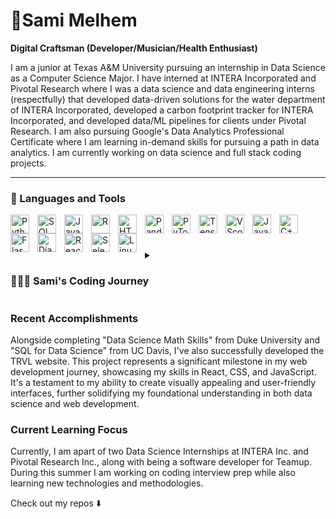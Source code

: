 # 🎼Sami Melhem

**Digital Craftsman (Developer/Musician/Health Enthusiast)**

I am a junior at Texas A&M University pursuing an internship in Data Science as a Computer Science Major. I have interned at INTERA Incorporated and Pivotal Research where I was a data science and data engineering interns (respectfully) that developed data-driven solutions for the water department of INTERA Incorporated, developed a carbon footprint tracker for INTERA Incorporated, and developed data/ML pipelines for clients under Pivotal Research. I am also pursuing Google's Data Analytics Professional Certificate where I am learning in-demand skills for pursuing a path in data analytics. I am currently working on data science and full stack coding projects.

---

### 🧰 Languages and Tools

<img align="left" alt="Python" width="30px" style="padding-right:10px;" src="https://cdn.jsdelivr.net/gh/devicons/devicon/icons/python/python-original.svg" />
<img align="left" alt="SQL" width="30px" style="padding-right:10px;" src="https://cdn.jsdelivr.net/gh/devicons/devicon/icons/mysql/mysql-original.svg" />
<img align="left" alt="Java" width="30px" style="padding-right:10px;" src="https://cdn.jsdelivr.net/gh/devicons/devicon/icons/java/java-original.svg" />
<img align="left" alt="R" width="30px" style="padding-right:10px;" src="https://cdn.jsdelivr.net/gh/devicons/devicon/icons/rstudio/rstudio-plain.svg" />
<img align="left" alt="HTML" width="30px" style="padding-right:10px;" src="https://cdn.jsdelivr.net/gh/devicons/devicon/icons/html5/html5-original-wordmark.svg" />
<img align="left" alt="Pandas" width="30px" style="padding-right:10px;" src="https://cdn.jsdelivr.net/gh/devicons/devicon/icons/pandas/pandas-original.svg" />
<img align="left" alt="PyTorch" width="30px" style="padding-right:10px;" src="https://cdn.jsdelivr.net/gh/devicons/devicon/icons/pytorch/pytorch-original.svg" />
<img align="left" alt="TensorFlow" width="30px" style="padding-right:10px;" src="https://cdn.jsdelivr.net/gh/devicons/devicon/icons/tensorflow/tensorflow-original.svg" />
<img align="left" alt="VScode" width="30px" style="padding-right:10px;" src="https://cdn.jsdelivr.net/gh/devicons/devicon/icons/vscode/vscode-original.svg" />
<img align="left" alt="JavaScript" width="30px" style="padding-right:10px;" src="https://cdn.jsdelivr.net/gh/devicons/devicon/icons/javascript/javascript-original.svg" />  
<img align="left" alt="C++" width="30px" style="padding-right:10px;" src="https://cdn.jsdelivr.net/gh/devicons/devicon/icons/cplusplus/cplusplus-original.svg" />
<img align="left" alt="Flask" width="30px" style="padding-right:10px;" src="https://cdn.jsdelivr.net/gh/devicons/devicon/icons/flask/flask-original.svg" />
<img align="left" alt="Django" width="30px" style="padding-right:10px;" src="https://cdn.jsdelivr.net/gh/devicons/devicon/icons/django/django-plain.svg" />
<img align="left" alt="React.js" width="30px" style="padding-right:10px;" src="https://cdn.jsdelivr.net/gh/devicons/devicon/icons/react/react-original.svg" />
<img align="left" alt="Selenium" width="30px" style="padding-right:10px;" src="https://cdn.jsdelivr.net/gh/devicons/devicon/icons/selenium/selenium-original.svg" />
<img align="left" alt="Linux" width="30px" style="padding-right:10px;" src="https://cdn.jsdelivr.net/gh/devicons/devicon/icons/linux/linux-original.svg" />
<br />

#

<details>
          <summary><h3>👨🏽‍🏫 Sami's Coding Journey</h3></summary>
          I began my coding journey in high school, a period marked by curiosity and exploration. It was here, in the bustling corridors of learning, that I first encountered the world of programming. Java and Python were my initial guides, opening my eyes to the limitless possibilities that coding brings to the world. I applied my learning to my high school robotics team where I was a software lead leading our team to receiving 2nd place in the 6A UIL State competition. This foundational experience in high school laid the groundwork for my passion, shaping my understanding of the power and potential of technology.
          Carrying this enthusiasm with me, I embarked on my collegiate journey at Texas A&M University as a Computer Science student, eager to dive deeper into the complexities of this field. My focus soon shifted to Data Analytics, where I was captivated by the ability to translate vast datasets into meaningful insights. Currently I am apart of the Aggie Coding Club where I sharpen my coding skills, and the Aggie Data Science Club where I'm apart of a project called mrkts.expert, projecting market trends and learning how to understand chart patterns. These experiences have allowed me to blend theoretical knowledge with practical application.
          Now, as I navigate through my sophomore year, I'm reminded of the importance of stepping out of my comfort zone. The initial spark of fascination that was ignited in high school has now matured into a commitment to not only excel in data analytics but to also create impactful solutions. As I balance my academic responsibilities with personal development, I am setting in place strategies to channel more of my time and energy into bringing innovative ideas to fruition.
          Heading into the Spring 2024 semester, I am going to be joining the TAMU Robomasters organization as a software team member hoping to learn how to create autonomous robots and compete against teams from across the world. Additionally I will be joining a research team in the Computer Science department learning about how to implement newly founded data structures to improve fact checker performance.  
</details> 

### Recent Accomplishments
Alongside completing "Data Science Math Skills" from Duke University and "SQL for Data Science" from UC Davis, I've also successfully developed the TRVL website. This project represents a significant milestone in my web development journey, showcasing my skills in React, CSS, and JavaScript. It's a testament to my ability to create visually appealing and user-friendly interfaces, further solidifying my foundational understanding in both data science and web development.

### Current Learning Focus
Currently, I am apart of two Data Science Internships at INTERA Inc. and Pivotal Research Inc., along with being a software developer for Teamup. During this summer I am working on coding interview prep while also learning new technologies and methodologies.


Check out my repos ⬇️
